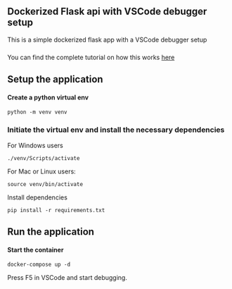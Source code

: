 ## Dockerized Flask api with VSCode debugger setup

This is a simple dockerized flask app with a VSCode debugger setup
###
You can find the complete tutorial on how this works [here](https://dev.to/pacheco/dockerize-a-flask-app-and-debug-with-vscode-34i1)

## Setup the application


#### Create a python virtual env

```
python -m venv venv
```

### Initiate the virtual env and install the necessary dependencies

For Windows users
```
./venv/Scripts/activate
```

For Mac or Linux users:
```
source venv/bin/activate
```

Install dependencies
```
pip install -r requirements.txt
```

## Run the application


#### Start the container

```
docker-compose up -d
```

Press F5 in VSCode and start debugging.
